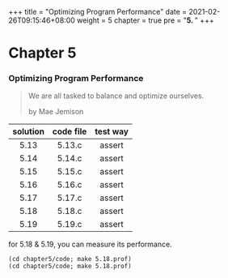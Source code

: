 +++
title = "Optimizing Program Performance"
date = 2021-02-26T09:15:46+08:00
weight = 5
chapter = true
pre = "<b>5. </b>"
+++

# Chapter 5

### Optimizing Program Performance

> We are all tasked to balance and optimize ourselves.
> 
> by Mae Jemison

|solution|code file|test way|
|:------:|:-------:|:------:|
|5.13|5.13.c|assert|
|5.14|5.14.c|assert|
|5.15|5.15.c|assert|
|5.16|5.16.c|assert|
|5.17|5.17.c|assert|
|5.18|5.18.c|assert|
|5.19|5.19.c|assert|

[gperftools]: https://github.com/gperftools/gperftools

for 5.18 & 5.19, you can measure its performance.

    (cd chapter5/code; make 5.18.prof)
    (cd chapter5/code; make 5.18.prof)
